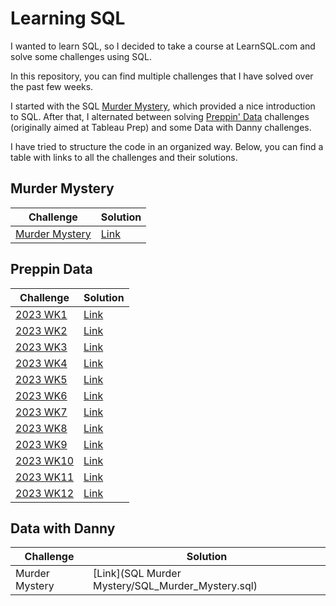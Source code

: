 # Learning SQL

I wanted to learn SQL, so I decided to take a course at LearnSQL.com and solve some challenges using SQL.

In this repository, you can find multiple challenges that I have solved over the past few weeks. 

I started with the SQL [Murder Mystery](https://mystery.knightlab.com/), which provided a nice introduction to SQL. 
After that, I alternated between solving [Preppin' Data](https://www.preppindata.com/challenges) challenges (originally aimed at Tableau Prep) and some Data with Danny challenges.

I have tried to structure the code in an organized way. Below, you can find a table with links to all the challenges and their solutions.

## Murder Mystery

|Challenge|Solution|
|-|-|
|[Murder Mystery](https://mystery.knightlab.com/)|[Link](SQL_Murder_Mystery/SQL_Murder_Mystery.sql) |

## Preppin Data

|Challenge|Solution|
|-|-|
|[2023 WK1](https://preppindata.blogspot.com/2023/01/2023-week-1-data-source-bank.html)|[Link](Preppin_Data/2023_WK1.sql) |
|[2023 WK2](https://preppindata.blogspot.com/2023/01/2023-week-2-international-bank-account.html)|[Link](Preppin_Data/2023_WK2.sql) |
|[2023 WK3](https://preppindata.blogspot.com/2023/01/2023-week-3-targets-for-dsb.html)|[Link](Preppin_Data/2023_WK3.sql) |
|[2023 WK4](https://preppindata.blogspot.com/2023/01/2023-week-4-new-customers.html)|[Link](Preppin_Data/2023_WK4.sql) |
|[2023 WK5](https://preppindata.blogspot.com/2023/02/2023-week-5-dsb-ranking.html)|[Link](Preppin_Data/2023_WK5.sql) |
|[2023 WK6](https://preppindata.blogspot.com/2023/02/2023-week-6-dsb-customer-ratings.html)|[Link](Preppin_Data/2023_WK6.sql) |
|[2023 WK7](https://preppindata.blogspot.com/2023/02/2023-week-7-flagging-fraudulent.html)|[Link](Preppin_Data/2023_WK7.sql) |
|[2023 WK8](https://preppindata.blogspot.com/2023/02/2023-week-8-taking-stock.html)|[Link](Preppin_Data/2023_WK8.sql) |
|[2023 WK9](https://preppindata.blogspot.com/2023/03/2023-week-9-customer-bank-statements.html)|[Link](Preppin_Data/2023_WK9.sql) |
|[2023 WK10](https://preppindata.blogspot.com/2023/03/2023-week-10-whats-my-balance-on-this.html)|[Link](Preppin_Data/2023_WK10.sql) |
|[2023 WK11](https://preppindata.blogspot.com/2023/03/2023-week-11-which-customers-are-closest.html)|[Link](Preppin_Data/2023_WK11.sql) |
|[2023 WK12](https://preppindata.blogspot.com/2023/03/2023-week-12-regulatory-reporting.html)|[Link](Preppin_Data/2023_WK12.sql) |

## Data with Danny

|Challenge|Solution|
|-|-|
|Murder Mystery |[Link](SQL Murder Mystery/SQL_Murder_Mystery.sql) |
